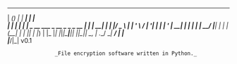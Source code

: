   ______ _ _      ______                             _   
 |  ____(_) |    |  ____|                           | |  
 | |__   _| | ___| |__   _ __   ___ _ __ _   _ _ __ | |_ 
 |  __| | | |/ _ \  __| | '_ \ / __| '__| | | | '_ \| __|
 | |    | | |  __/ |____| | | | (__| |  | |_| | |_) | |_ 
 |_|    |_|_|\___|______|_| |_|\___|_|   \__, | .__/ \__|
                                          __/ | |        
                                         |___/|_|        v0.1
                                         
                   _File encryption software written in Python._
